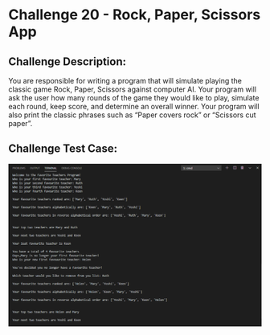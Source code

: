 # Challenge 20 - Rock, Paper, Scissors App


## Challenge Description:

You are responsible for writing a program that will simulate playing the classic game Rock,
Paper, Scissors against computer AI. Your program will ask the user how many rounds of the
game they would like to play, simulate each round, keep score, and determine an overall
winner. Your program will also print the classic phrases such as “Paper covers rock” or
“Scissors cut paper”.

## Challenge Test Case:

<p align = center>
  <img src="https://github.com/aajinkya1203/The-Art-Of-Doing/blob/branch-10/%2310.PNG">
</p>
